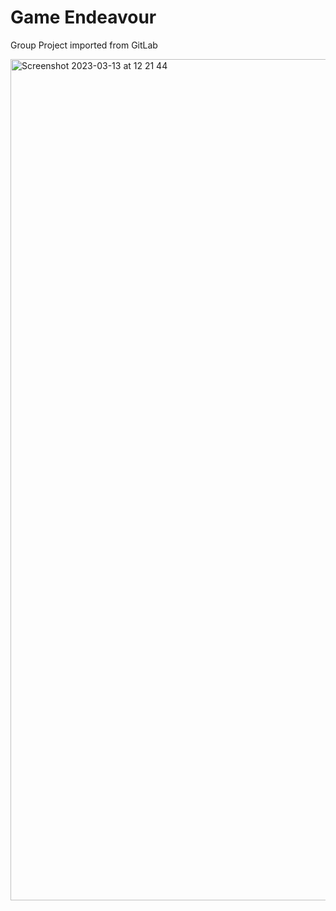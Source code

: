 # Game Endeavour
Group Project imported from GitLab

<img width="1346" alt="Screenshot 2023-03-13 at 12 21 44" src="https://user-images.githubusercontent.com/43874717/224700507-e5754f7f-bb3a-4bec-9769-98b789883a18.png">
